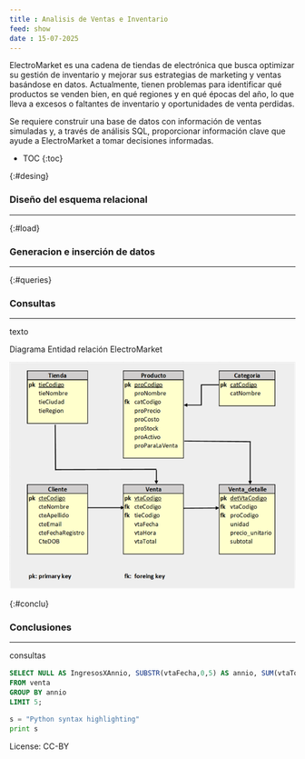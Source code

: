 ```yaml
---
title : Analisis de Ventas e Inventario
feed: show
date : 15-07-2025
---
```

 
ElectroMarket es una cadena de tiendas de electrónica que busca optimizar su gestión de inventario y mejorar sus estrategias de marketing y ventas basándose en datos. Actualmente, tienen problemas para identificar qué productos se venden bien, en qué regiones y en qué épocas del año, lo que lleva a excesos o faltantes de inventario y oportunidades de venta perdidas.

Se requiere construir una base de datos con información de ventas simuladas y, a través de análisis SQL, proporcionar información clave que ayude a ElectroMarket a tomar decisiones informadas.


* TOC
{:toc}

{:#desing}
### Diseño del esquema relacional 
---

{:#load}
###  Generacion e inserción de datos 
---

{:#queries}
### Consultas
--- 
texto

Diagrama Entidad relación ElectroMarket

![Diagrama entidad relación de la Base de Datos ElectroMarket](/assets/img/ElectroMarket_DER.png "DER - EletroMarket")

{:#conclu}
### Conclusiones
---
consultas

```sql
SELECT NULL AS IngresosXAnnio, SUBSTR(vtaFecha,0,5) AS annio, SUM(vtaTotal) AS total_ingreso
FROM venta
GROUP BY annio
LIMIT 5;
```
 
```python
s = "Python syntax highlighting"
print s
```

License: CC-BY
